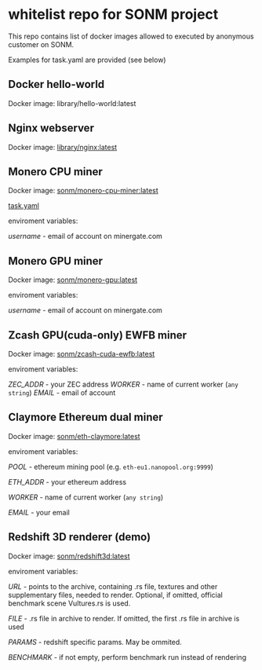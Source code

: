 # whitelist repo for SONM project

This repo contains list of docker images allowed to executed by anonymous customer on SONM.

Examples for task.yaml are provided (see below)

## Docker hello-world

Docker image: library/hello-world:latest

## Nginx webserver

Docker image: [library/nginx:latest](https://hub.docker.com/_/nginx/)

## Monero CPU miner

Docker image: [sonm/monero-cpu-miner:latest](https://hub.docker.com/r/sonm/monero-cpu-miner/)

[task.yaml](https://github.com/sonm-io/allowed-list/blob/master/tasks/monero-cpu.task.yaml)

enviroment variables:

*username* - email of account on minergate.com

## Monero GPU miner

Docker image: [sonm/monero-gpu:latest](https://hub.docker.com/r/sonm/monero-gpu/)

enviroment variables:

*username* - email of account on minergate.com

## Zcash GPU(cuda-only) EWFB miner

Docker image: [sonm/zcash-cuda-ewfb:latest](https://hub.docker.com/r/sonm/zcash-cuda-ewfb/)

enviroment variables:

*ZEC_ADDR* - your ZEC address
*WORKER* - name of current worker (`any string`)
*EMAIL* - email of account


## Claymore Ethereum dual miner

Docker image: [sonm/eth-claymore:latest](https://hub.docker.com/r/sonm/eth-claymore/)

enviroment variables:

*POOL* - ethereum mining pool (e.g. `eth-eu1.nanopool.org:9999`)

*ETH_ADDR* - your ethereum address

*WORKER* - name of current worker (`any string`)

*EMAIL* - your email

## Redshift 3D renderer (demo)

Docker image: [sonm/redshift3d:latest](https://hub.docker.com/r/sonm/redshift3d/)

enviroment variables:

*URL* - points to the archive, containing .rs file, textures and other supplementary files, needed to render. Optional, if omitted, official benchmark scene Vultures.rs is used.

*FILE* - .rs file in archive to render. If omitted, the first .rs file in archive is used

*PARAMS* - redshift specific params. May be ommited.

*BENCHMARK* - if not empty, perform benchmark run instead of rendering

